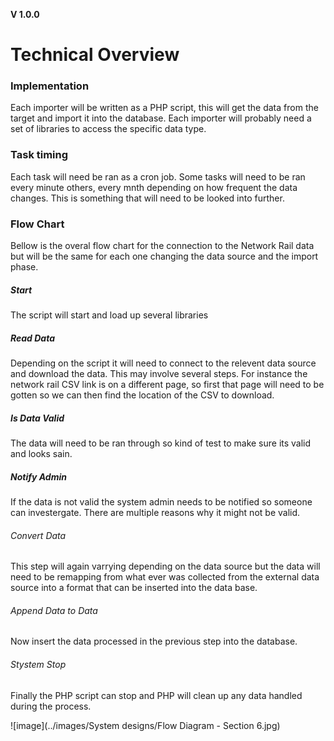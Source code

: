 **V 1.0.0**
# Technical Overview

### Implementation
Each importer will be written as a PHP script, this will get the data from the target and import it into the database. Each importer will probably need a set of libraries to access the specific data type.

### Task timing
Each task will need be ran as a cron job. Some tasks will need to be ran every minute others, every mnth depending on how frequent the data changes. This is something that will need to be looked into further.

### Flow Chart
Bellow is the overal flow chart for the connection to the Network Rail data but will be the same for each one changing the data source and the import phase.
##### Start
The script will start and load up several libraries

##### Read Data
Depending on the script it will need to connect to the relevent data source and download the data. This may involve several steps. For instance the network rail CSV link is on a different page, so first that page will need to be gotten so we can then find the location of the CSV to download.

##### Is Data Valid
The data will need to be ran through so kind of test to make sure its valid and looks sain.


##### Notify Admin
If the data is not valid the system admin needs to be notified so someone can investergate. There are multiple reasons why it might not be valid.

###### Convert Data
This step will again varrying depending on the data source but the data will need to be remapping from what ever was collected from the external data source into a format that can be inserted into the data base.

###### Append Data to Data
Now insert the data processed in the previous step into the database.

###### Stystem Stop
Finally the PHP script can stop and PHP will clean up any data handled during the process.


![image](../images/System designs/Flow Diagram - Section 6.jpg)